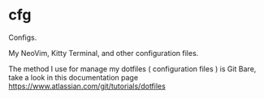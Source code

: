 # cfg

Configs.

My NeoVim, Kitty Terminal, and other configuration files.

The method I use for manage my dotfiles ( configuration files ) is Git Bare, take a look in this documentation page https://www.atlassian.com/git/tutorials/dotfiles
